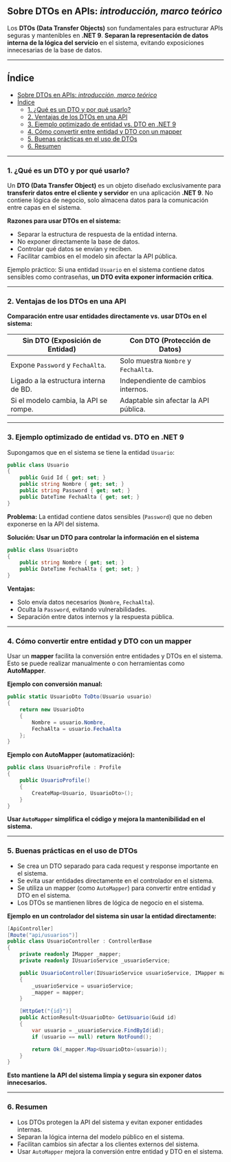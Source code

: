 ## Sobre DTOs en APIs: _introducción, marco teórico_

Los **DTOs (Data Transfer Objects)** son fundamentales para estructurar APIs seguras y mantenibles en **.NET 9**. **Separan la representación de datos interna de la lógica del servicio** en el sistema, evitando exposiciones innecesarias de la base de datos.

---

## Índice

- [Sobre DTOs en APIs: _introducción, marco teórico_](#sobre-dtos-en-apis-introducción-marco-teórico)
- [Índice](#índice)
  - [1. ¿Qué es un DTO y por qué usarlo?](#1-qué-es-un-dto-y-por-qué-usarlo)
  - [2. Ventajas de los DTOs en una API](#2-ventajas-de-los-dtos-en-una-api)
  - [3. Ejemplo optimizado de entidad vs. DTO en .NET 9](#3-ejemplo-optimizado-de-entidad-vs-dto-en-net-9)
  - [4. Cómo convertir entre entidad y DTO con un mapper](#4-cómo-convertir-entre-entidad-y-dto-con-un-mapper)
  - [5. Buenas prácticas en el uso de DTOs](#5-buenas-prácticas-en-el-uso-de-dtos)
  - [6. Resumen](#6-resumen)

---

### 1. ¿Qué es un DTO y por qué usarlo?

Un **DTO (Data Transfer Object)** es un objeto diseñado exclusivamente para **transferir datos entre el cliente y servidor** en una aplicación **.NET 9**.
No contiene lógica de negocio, solo almacena datos para la comunicación entre capas en el sistema.

**Razones para usar DTOs en el sistema:**

- Separar la estructura de respuesta de la entidad interna.
- No exponer directamente la base de datos.
- Controlar qué datos se envían y reciben.
- Facilitar cambios en el modelo sin afectar la API pública.

Ejemplo práctico: Si una entidad `Usuario` en el sistema contiene datos sensibles como contraseñas, **un DTO evita exponer información crítica**.

---

### 2. Ventajas de los DTOs en una API

**Comparación entre usar entidades directamente vs. usar DTOs en el sistema:**

| Sin DTO (Exposición de Entidad)       | Con DTO (Protección de Datos)         |
| ------------------------------------- | ------------------------------------- |
| Expone `Password` y `FechaAlta`.      | Solo muestra `Nombre` y `FechaAlta`.  |
| Ligado a la estructura interna de BD. | Independiente de cambios internos.    |
| Si el modelo cambia, la API se rompe. | Adaptable sin afectar la API pública. |

---

### 3. Ejemplo optimizado de entidad vs. DTO en .NET 9

Supongamos que en el sistema se tiene la entidad `Usuario`:

```csharp
public class Usuario
{
    public Guid Id { get; set; }
    public string Nombre { get; set; }
    public string Password { get; set; }
    public DateTime FechaAlta { get; set; }
}
```

**Problema:** La entidad contiene datos sensibles (`Password`) que no deben exponerse en la API del sistema.

**Solución: Usar un DTO para controlar la información en el sistema**

```csharp
public class UsuarioDto
{
    public string Nombre { get; set; }
    public DateTime FechaAlta { get; set; }
}
```

**Ventajas:**

- Solo envía datos necesarios (`Nombre`, `FechaAlta`).
- Oculta la `Password`, evitando vulnerabilidades.
- Separación entre datos internos y la respuesta pública.

---

### 4. Cómo convertir entre entidad y DTO con un mapper

Usar un **mapper** facilita la conversión entre entidades y DTOs en el sistema. Esto se puede realizar manualmente o con herramientas como **AutoMapper**.

**Ejemplo con conversión manual:**

```csharp
public static UsuarioDto ToDto(Usuario usuario)
{
    return new UsuarioDto
    {
        Nombre = usuario.Nombre,
        FechaAlta = usuario.FechaAlta
    };
}
```

**Ejemplo con AutoMapper (automatización):**

```csharp
public class UsuarioProfile : Profile
{
    public UsuarioProfile()
    {
        CreateMap<Usuario, UsuarioDto>();
    }
}
```

**Usar `AutoMapper` simplifica el código y mejora la mantenibilidad en el sistema.**

---

### 5. Buenas prácticas en el uso de DTOs

- Se crea un DTO separado para cada request y response importante en el sistema.
- Se evita usar entidades directamente en el controlador en el sistema.
- Se utiliza un mapper (como `AutoMapper`) para convertir entre entidad y DTO en el sistema.
- Los DTOs se mantienen libres de lógica de negocio en el sistema.

**Ejemplo en un controlador del sistema sin usar la entidad directamente:**

```csharp
[ApiController]
[Route("api/usuarios")]
public class UsuarioController : ControllerBase
{
    private readonly IMapper _mapper;
    private readonly IUsuarioService _usuarioService;

    public UsuarioController(IUsuarioService usuarioService, IMapper mapper)
    {
        _usuarioService = usuarioService;
        _mapper = mapper;
    }

    [HttpGet("{id}")]
    public ActionResult<UsuarioDto> GetUsuario(Guid id)
    {
        var usuario = _usuarioService.FindById(id);
        if (usuario == null) return NotFound();

        return Ok(_mapper.Map<UsuarioDto>(usuario));
    }
}
```

**Esto mantiene la API del sistema limpia y segura sin exponer datos innecesarios.**

---

### 6. Resumen

- Los DTOs protegen la API del sistema y evitan exponer entidades internas.
- Separan la lógica interna del modelo público en el sistema.
- Facilitan cambios sin afectar a los clientes externos del sistema.
- Usar `AutoMapper` mejora la conversión entre entidad y DTO en el sistema.
